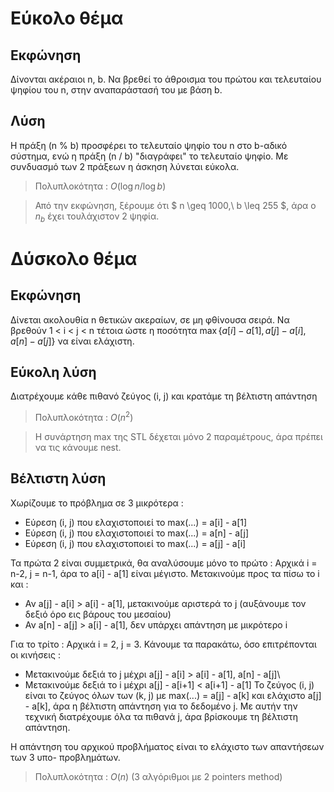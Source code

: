 # Εύκολο θέμα
## Εκφώνηση
Δίνονται ακέραιοι n, b.  Να βρεθεί το άθροισμα του πρώτου και τελευταίου ψηφίου
του n,  στην αναπαράστασή του με βάση b.

## Λύση
Η πράξη (n % b) προσφέρει το τελευταίο ψηφίο του n στο b-αδικό σύστημα,  ενώ η
πράξη (n / b) "διαγράφει" το τελευταίο ψηφίο.  Με συνδυασμό των 2 πράξεων η
άσκηση λύνεται εύκολα.

> Πολυπλοκότητα : $O(\log n / \log b)$

> Από την εκφώνηση,  ξέρουμε ότι $ n \geq 1000,\ b \leq 255 $,  άρα ο $n_b$ έχει
> τουλάχιστον 2 ψηφία.

# Δύσκολο θέμα
## Εκφώνηση
Δίνεται ακολουθία n θετικών ακεραίων,  σε μη φθίνουσα σειρά.  Να βρεθούν 1 < i <
j < n τέτοια ώστε η ποσότητα $\max\{ a[i] - a[1], a[j] - a[i], a[n] - a[j] \}$
να είναι ελάχιστη.

## Εύκολη λύση
Διατρέχουμε κάθε πιθανό ζεύγος (i, j) και κρατάμε τη βέλτιστη απάντηση

> Πολυπλοκότητα : $O(n^2)$

> Η συνάρτηση max της STL δέχεται μόνο 2 παραμέτρους,  άρα πρέπει να τις κάνουμε
> nest.

## Βέλτιστη λύση
Χωρίζουμε το πρόβλημα σε 3 μικρότερα :
- Εύρεση (i, j) που ελαχιστοποιεί το max(...) = a[i] - a[1]
- Εύρεση (i, j) που ελαχιστοποιεί το max(...) = a[n] - a[j]
- Εύρεση (i, j) που ελαχιστοποιεί το max(...) = a[j] - a[i]

Τα πρώτα 2 είναι συμμετρικά,  θα αναλύσουμε μόνο το πρώτο :
Αρχικά i = n-2, j = n-1,  άρα το a[i] - a[1] είναι μέγιστο.  Μετακινούμε προς τα
πίσω το i και :
- Αν a[j] - a[i] > a[i] - a[1],  μετακινούμε αριστερά το j (αυξάνουμε τον δεξιό
όρο εις βάρους του μεσαίου)
- Αν a[n] - a[j] > a[i] - a[1],  δεν υπάρχει απάντηση με μικρότερο i

Για το τρίτο :
Αρχικά i = 2, j = 3.  Κάνουμε τα παρακάτω,  όσο επιτρέπονται οι κινήσεις :
- Μετακινούμε δεξιά το j μέχρι a[j] - a[i] > a[i] - a[1], a[n] - a[j]\
- Μετακινούμε δεξιά το i μέχρι a[j] - a[i+1] < a[i+1] - a[1]
Το ζεύγος (i, j) είναι το ζεύγος όλων των (k, j) με max(...) = a[j] - a[k] και
ελάχιστο a[j] - a[k],  άρα η βέλτιστη απάντηση για το δεδομένο j.  Με αυτήν την
τεχνική διατρέχουμε όλα τα πιθανά j,  άρα βρίσκουμε τη βέλτιστη απάντηση.

Η απάντηση του αρχικού προβλήματος είναι το ελάχιστο των απαντήσεων των 3 υπο-
προβλημάτων.

> Πολυπλοκότητα : $O(n)$ (3 αλγόριθμοι με 2 pointers method)
